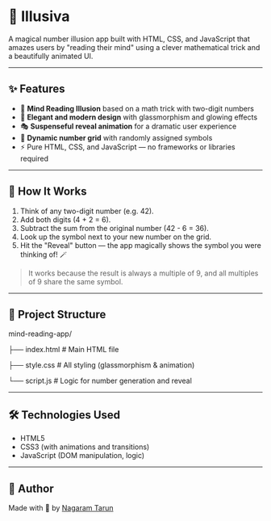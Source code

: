 # 🔮  Illusiva

A magical number illusion app built with HTML, CSS, and JavaScript that amazes users by "reading their mind" using a clever mathematical trick and a beautifully animated UI.

---

## ✨ Features

- 🧠 **Mind Reading Illusion** based on a math trick with two-digit numbers  
- 💫 **Elegant and modern design** with glassmorphism and glowing effects  
- 🎭 **Suspenseful reveal animation** for a dramatic user experience  
- 🔢 **Dynamic number grid** with randomly assigned symbols  
- ⚡ Pure HTML, CSS, and JavaScript — no frameworks or libraries required

---

## 🧩 How It Works

1. Think of any two-digit number (e.g. 42).
2. Add both digits (4 + 2 = 6).
3. Subtract the sum from the original number (42 - 6 = 36).
4. Look up the symbol next to your new number on the grid.
5. Hit the "Reveal" button — the app magically shows the symbol you were thinking of! 🪄

> It works because the result is always a multiple of 9, and all multiples of 9 share the same symbol.

---

## 📁 Project Structure

mind-reading-app/

├── index.html # Main HTML file

├── style.css # All styling (glassmorphism & animation)

└── script.js # Logic for number generation and reveal


---

## 🛠️ Technologies Used

- HTML5  
- CSS3 (with animations and transitions)  
- JavaScript (DOM manipulation, logic)

---

## 🙌 Author

Made with 💙 by [Nagaram Tarun](https://github.com/nagaramtarun08)

